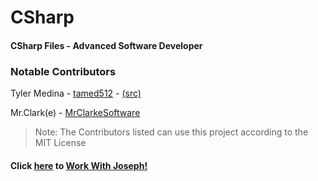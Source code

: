 # CSharp

#### CSharp Files - Advanced Software Developer

### Notable Contributors

Tyler Medina - [tamed512](https://GitHub.com/tamed512) - [(src)](https://github.com/tamed512/csharp-1)

Mr.Clark(e) - [MrClarkeSoftware](https://github.com/MrClarkeSoftware)

> Note: The Contributors listed can use this project according to the MIT License

#### Click [here](LiveShare.md) to [Work With Joseph!](LiveShare.md)
